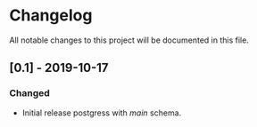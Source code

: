# Changelog
All notable changes to this project will be documented in this file.

## [0.1] - 2019-10-17
### Changed
- Initial release postgress with _main_ schema. 


